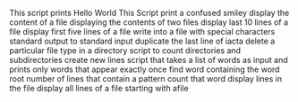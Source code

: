 This script prints Hello World
This Script print a confused smiley
display the content of a file
displaying the contents of two files
display last 10 lines of a file
display first five lines of a file
write into a file with special characters
standard output to standard input
duplicate the last line of iacta
delete a particular file type in a directory
script to count directories and subdirectories
create new lines
script that takes a list of words as input and prints only words that appear exactly once
find word containing the word root
number of lines that contain a pattern
count that word
display lines in the file
display all lines of a file starting with afile

